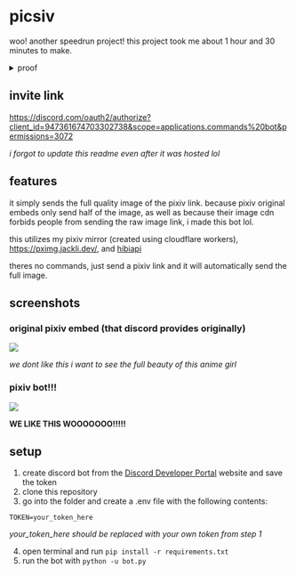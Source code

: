 # picsiv

woo! another speedrun project! this project took me about 1 hour and 30 minutes to make. 

<details>
    <summary>proof</summary>
    <img src="https://cdn.hayasaka.moe/5dtw2vdd1jzg.jpg" />
</details>

## invite link

https://discord.com/oauth2/authorize?client_id=947361674703302738&scope=applications.commands%20bot&permissions=3072

*i forgot to update this readme even after it was hosted lol*

## features

it simply sends the full quality image of the pixiv link. because pixiv original embeds only send half of the image, as well as because their image cdn forbids people from sending the raw image link, i made this bot lol.

this utilizes my pixiv mirror (created using cloudflare workers), https://pximg.jackli.dev/, and [hibiapi](https://github.com/mixmoe/HibiAPI)

theres no commands, just send a pixiv link and it will automatically send the full image.

## screenshots

### original pixiv embed (that discord provides originally)

<img src="https://cdn.hayasaka.moe/aea5d9y2mkl2.jpg" />

*we dont like this i want to see the full beauty of this anime girl*

### pixiv bot!!!

<img src="https://cdn.hayasaka.moe/cknu8ebhssnt.jpg" />

**WE LIKE THIS WOOOOOOO!!!!!**

## setup

1. create discord bot from the [Discord Developer Portal](https://discord.com/developers/applications/) website and save the token
2. clone this repository
3. go into the folder and create a .env file with the following contents:
```
TOKEN=your_token_here
```
*your_token_here should be replaced with your own token from step 1*

4. open terminal and run `pip install -r requirements.txt`
5. run the bot with `python -u bot.py`